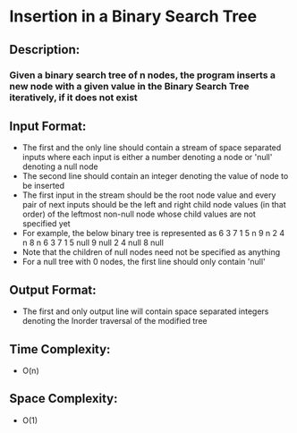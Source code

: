 # Insertion in a Binary Search Tree
## Description:
### Given a binary search tree of n nodes, the program inserts a new node with a given value in the Binary Search Tree iteratively, if it does not exist
## Input Format:
* The first and the only line should contain a stream of space separated inputs where each input is either a number denoting a node or 'null' denoting a null node
* The second line should contain an integer denoting the value of node to be inserted
* The first input in the stream should be the root node value and every pair of next inputs should be the left and right child node values (in that order) of the leftmost non-null node whose child values are not specified yet
* For example, the below binary tree is represented as
                                                      6
                                              3               7
                                          1       5       n       9
                                        n   2   4   n           8   n
6 3 7 1 5 null 9 null 2 4 null 8 null
* Note that the children of null nodes need not be specified as anything
* For a null tree with 0 nodes, the first line should only contain 'null'
## Output Format:
* The first and only output line will contain space separated integers denoting the Inorder traversal of the modified tree
## Time Complexity: 
* O(n)
## Space Complexity: 
* O(1)